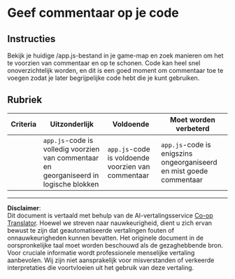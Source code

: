 <!--
CO_OP_TRANSLATOR_METADATA:
{
  "original_hash": "ccfcd8c2932761359fbaff3d6b01ace4",
  "translation_date": "2025-08-27T20:24:25+00:00",
  "source_file": "6-space-game/3-moving-elements-around/assignment.md",
  "language_code": "nl"
}
-->
# Geef commentaar op je code

## Instructies

Bekijk je huidige /app.js-bestand in je game-map en zoek manieren om het te voorzien van commentaar en op te schonen. Code kan heel snel onoverzichtelijk worden, en dit is een goed moment om commentaar toe te voegen zodat je later begrijpelijke code hebt die je kunt gebruiken.

## Rubriek

| Criteria | Uitzonderlijk                                                      | Voldoende                            | Moet worden verbeterd                                         |
| -------- | ------------------------------------------------------------------ | ------------------------------------- | ------------------------------------------------------------- |
|          | `app.js`-code is volledig voorzien van commentaar en georganiseerd in logische blokken | `app.js`-code is voldoende voorzien van commentaar | `app.js`-code is enigszins ongeorganiseerd en mist goede commentaar |

---

**Disclaimer**:  
Dit document is vertaald met behulp van de AI-vertalingsservice [Co-op Translator](https://github.com/Azure/co-op-translator). Hoewel we streven naar nauwkeurigheid, dient u zich ervan bewust te zijn dat geautomatiseerde vertalingen fouten of onnauwkeurigheden kunnen bevatten. Het originele document in de oorspronkelijke taal moet worden beschouwd als de gezaghebbende bron. Voor cruciale informatie wordt professionele menselijke vertaling aanbevolen. Wij zijn niet aansprakelijk voor misverstanden of verkeerde interpretaties die voortvloeien uit het gebruik van deze vertaling.